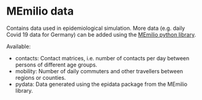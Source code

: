 # MEmilio data # 

Contains data used in epidemiological simulation. More data (e.g. daily Covid 19 data for Germany) can be added using the [MEmilio python library](../pycode/README.md).

Available:
- contacts: Contact matrices, i.e. number of contacts per day between persons of different age groups.
- mobility: Number of daily commuters and other travellers between regions or counties.
- pydata: Data generated using the epidata package from the MEmilio library.

